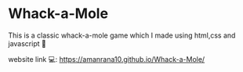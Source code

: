 # Whack-a-Mole
This is a classic whack-a-mole game which I made using html,css and javascript 🐹

website link 💻: https://amanrana10.github.io/Whack-a-Mole/
